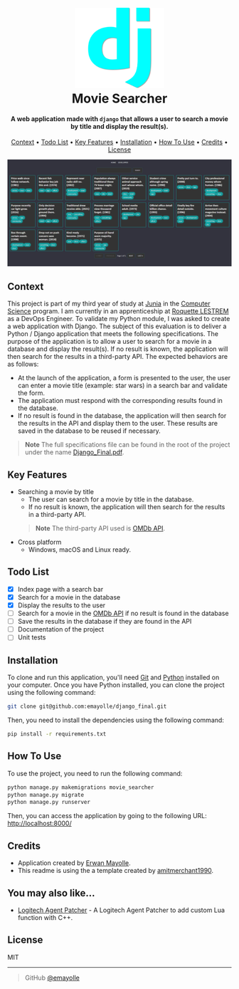 
<h1 align="center">
  <br>
  <a href="https://github.com/emayolle/django_final"><img src="https://raw.githubusercontent.com/emayolle/django_final/main/git_images/logo.png" alt="Movie Searcher" width="200"></a>
  <br>
  Movie Searcher
  <br>
</h1>

<h4 align="center">A web application made with <code>django</code> that allows a user to search a movie by title and display the result(s).</h4>


<p align="center">
  <a href="#context">Context</a> •
  <a href="#todo-list">Todo List</a> •
  <a href="#key-features">Key Features</a> •
  <a href="#installation">Installation</a> •
  <a href="#how-to-use">How To Use</a> •
  <a href="#credits">Credits</a> •
  <a href="#license">License</a>
</p>

![screenshot](https://raw.githubusercontent.com/emayolle/django_final/main/git_images/exemple.gif)

## Context
This project is part of my third year of study at [Junia](https://junia.com/) in the [Computer Science](https://www.junia.com/fr/fiches-metiers/ingenieur-developpeur/) program. I am currently in an apprenticeship at [Roquette LESTREM](https://fr.roquette.com/) as a DevOps Engineer. To validate my Python module, I was asked to create a web application with Django. The subject of this evaluation is to deliver a Python / Django application that meets the following specifications. The purpose of the application is to allow a user to search for a movie in a database and display the result(s). If no result is known, the application will then search for the results in a third-party API. The expected behaviors are as follows:
- At the launch of the application, a form is presented to the user, the user can enter a movie title (example: star wars) in a search bar and validate the form.
- The application must respond with the corresponding results found in the database.
- If no result is found in the database, the application will then search for the results in the API and display them to the user. These results are saved in the database to be reused if necessary.

> **Note**
> The full specifications file can be found in the root of the project under the name [Django_Final.pdf](https://github.com/emayolle/django_final/blob/main/Django_Final.pdf).
## Key Features

* Searching a movie by title
  - The user can search for a movie by title in the database.
  - If no result is known, the application will then search for the results in a third-party API.
  > **Note**
  > The third-party API used is [OMDb API](http://www.omdbapi.com/).
* Cross platform
  - Windows, macOS and Linux ready.


## Todo List

- [x] Index page with a search bar
- [x] Search for a movie in the database
- [x] Display the results to the user
- [ ] Search for a movie in the [OMDb API](http://www.omdbapi.com/) if no result is found in the database
- [ ] Save the results in the database if they are found in the API
- [ ] Documentation of the project
- [ ] Unit tests

## Installation
To clone and run this application, you'll need [Git](https://git-scm.com) and [Python](https://www.python.org/downloads/) installed on your computer. Once you have Python installed, you can clone the project using the following command:
```bash
git clone git@github.com:emayolle/django_final.git
```
Then, you need to install the dependencies using the following command:
```bash
pip install -r requirements.txt
```

## How To Use
To use the project, you need to run the following command:
```bash
python manage.py makemigrations movie_searcher
python manage.py migrate
python manage.py runserver
```
Then, you can access the application by going to the following URL: [http://localhost:8000/](http://localhost:8000/)

<!-- 
> **Note**
> If you're using Linux Bash you can do `python manage.py shell < generate_data.py` to generate some data in the database.
-->

## Credits

- Application created by [Erwan Mayolle](https://github.com/emayolle).
- This readme is using the a template created by [amitmerchant1990](https://github.com/amitmerchant1990).

## You may also like...

- [Logitech Agent Patcher](https://github.com/emayolle/Logitech-Agent-LUA-Patcher) - A Logitech Agent Patcher to add custom Lua function with C++.

## License

MIT

---

> GitHub [@emayolle](https://github.com/emayolle)

